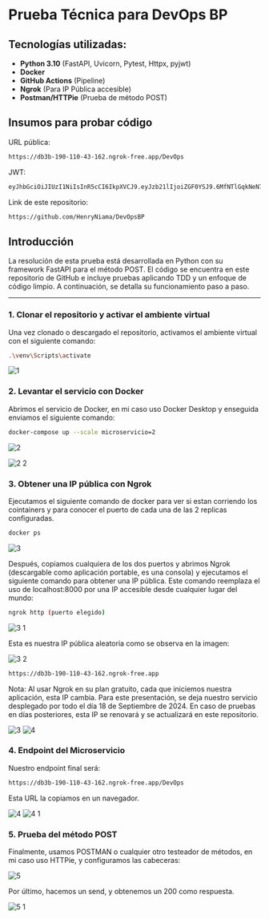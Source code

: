 # Prueba Técnica para DevOps BP

## Tecnologías utilizadas:

- **Python 3.10** (FastAPI, Uvicorn, Pytest, Httpx, pyjwt)
- **Docker**
- **GitHub Actions** (Pipeline)
- **Ngrok** (Para IP Pública accesible)
- **Postman/HTTPie** (Prueba de método POST)

## Insumos para probar código

URL pública:
```bash
https://db3b-190-110-43-162.ngrok-free.app/DevOps
```
JWT:

```bash
eyJhbGciOiJIUzI1NiIsInR5cCI6IkpXVCJ9.eyJzb21lIjoiZGF0YSJ9.6MfNTlGqkNeN7ZcJHjFGijNzuvUporWTid7W38PBzWc
```

Link de este repositorio:

```bash
https://github.com/HenryNiama/DevOpsBP
```

## Introducción

La resolución de esta prueba está desarrollada en Python con su framework FastAPI para el método POST. El código se encuentra en este repositorio de GitHub e incluye pruebas aplicando TDD y un enfoque de código limpio. A continuación, se detalla su funcionamiento paso a paso.

---

### 1. Clonar el repositorio y activar el ambiente virtual

Una vez clonado o descargado el repositorio, activamos el ambiente virtual con el siguiente comando:

```bash
.\venv\Scripts\activate
```
![1](https://github.com/user-attachments/assets/521144c6-a0bb-4029-8caa-e4ed3d1b6f84)

### 2. Levantar el servicio con Docker

Abrimos el servicio de Docker, en mi caso uso Docker Desktop y enseguida enviamos el siguiente comando:

```bash
docker-compose up --scale microservicio=2
```
![2](https://github.com/user-attachments/assets/ebe08a00-aa22-4dc6-ab21-4f1f024538f3)

![2 2](https://github.com/user-attachments/assets/2cc3d323-5f12-4434-8653-2de7141fe00f)

### 3. Obtener una IP pública con Ngrok
Ejecutamos el siguiente comando de docker para ver si estan corriendo los cointainers y para conocer el puerto de cada una
de las 2 replicas configuradas.

```bash
docker ps
```
![3](https://github.com/user-attachments/assets/35d92323-5ce4-4cc4-92ad-0ad67da34d4f)

Después, copiamos cualquiera de los dos puertos y abrimos Ngrok (descargable como aplicación portable, es una consola) y ejecutamos el siguiente comando para obtener una IP pública. Este comando reemplaza el uso de localhost:8000 por una IP accesible desde cualquier lugar del mundo:

```bash
ngrok http (puerto elegido)
```
![3 1](https://github.com/user-attachments/assets/f11fb44d-eeb1-4fa8-aba5-5bc53929511b)

Esta es nuestra IP pública aleatoria como se observa en la imagen:

![3 2](https://github.com/user-attachments/assets/fcc1e154-39f7-44f1-ba86-0799190fed94)

```bash
https://db3b-190-110-43-162.ngrok-free.app
```
Nota: Al usar Ngrok en su plan gratuito, cada que iniciemos nuestra aplicación, esta IP cambia. Para este presentación, se deja nuestro servicio desplegado por todo el día 18 de Septiembre de 2024. En caso de pruebas en días posteriores, esta IP se renovará y se actualizará en este repositorio.

![3](https://github.com/user-attachments/assets/81723369-be9a-4096-b539-06820195e356)
![4](https://github.com/user-attachments/assets/57a51a58-1e86-4119-a43e-9ff6f975de4b)


### 4. Endpoint del Microservicio
Nuestro endpoint final será:

```bash
https://db3b-190-110-43-162.ngrok-free.app/DevOps
```

Esta URL la copiamos en un navegador.

![4](https://github.com/user-attachments/assets/0a2601db-188a-4f6c-8ae8-e86d569a948c)
![4 1](https://github.com/user-attachments/assets/27121c4c-6d5f-4280-bd11-abde1a3ac979)


### 5. Prueba del método POST

Finalmente, usamos POSTMAN o cualquier otro testeador de métodos, en mi caso uso HTTPie, y configuramos las cabeceras:

![5](https://github.com/user-attachments/assets/d9ccf1f4-e872-471b-a6d0-923010f78f24)

Por último, hacemos un send, y obtenemos un 200 como respuesta.

![5 1](https://github.com/user-attachments/assets/479b2785-5f69-4805-b396-7cc81bfcf6fd)
